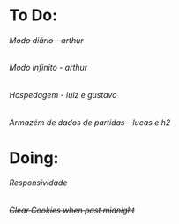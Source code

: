 # To Do:

###### ~~Modo diário - arthur~~

###### Modo infinito - arthur

###### Hospedagem - luiz e gustavo

###### Armazém de dados de partidas - lucas e h2

# Doing:

###### Responsividade

###### ~~Clear Cookies when past midnight~~

